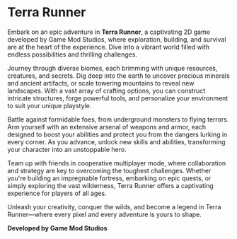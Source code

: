 # Terra Runner

Embark on an epic adventure in **Terra Runner**, a captivating 2D game developed by Game Mod Studios, where exploration, building, and survival are at the heart of the experience. Dive into a vibrant world filled with endless possibilities and thrilling challenges.

Journey through diverse biomes, each brimming with unique resources, creatures, and secrets. Dig deep into the earth to uncover precious minerals and ancient artifacts, or scale towering mountains to reveal new landscapes. With a vast array of crafting options, you can construct intricate structures, forge powerful tools, and personalize your environment to suit your unique playstyle.

Battle against formidable foes, from underground monsters to flying terrors. Arm yourself with an extensive arsenal of weapons and armor, each designed to boost your abilities and protect you from the dangers lurking in every corner. As you advance, unlock new skills and abilities, transforming your character into an unstoppable hero.

Team up with friends in cooperative multiplayer mode, where collaboration and strategy are key to overcoming the toughest challenges. Whether you're building an impregnable fortress, embarking on epic quests, or simply exploring the vast wilderness, Terra Runner offers a captivating experience for players of all ages.

Unleash your creativity, conquer the wilds, and become a legend in Terra Runner—where every pixel and every adventure is yours to shape.

**Developed by Game Mod Studios**
